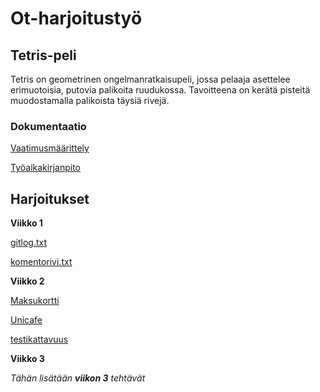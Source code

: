 # Ot-harjoitustyö
## Tetris-peli
Tetris on geometrinen ongelmanratkaisupeli, jossa pelaaja asettelee erimuotoisia, putovia palikoita ruudukossa.
Tavoitteena on kerätä pisteitä muodostamalla palikoista täysiä rivejä.

### Dokumentaatio
[Vaatimusmäärittely](/documentation/requirements.md)

[Työaikakirjanpito](/documentation/tuntikirjanpito.md)

## Harjoitukset

**Viikko 1**

[gitlog.txt](/laskarit/viikko1/gitlog.txt)

[komentorivi.txt](/laskarit/viikko1/komentorivi.txt)

**Viikko 2**

[Maksukortti](/laskarit/viikko2/Maksukortti)

[Unicafe](/laskarit/viikko2/Unicafe)

[testikattavuus](/laskarit/viikko2/test_coverage.png)

**Viikko 3**

*Tähän lisätään **viikon 3** tehtävät*